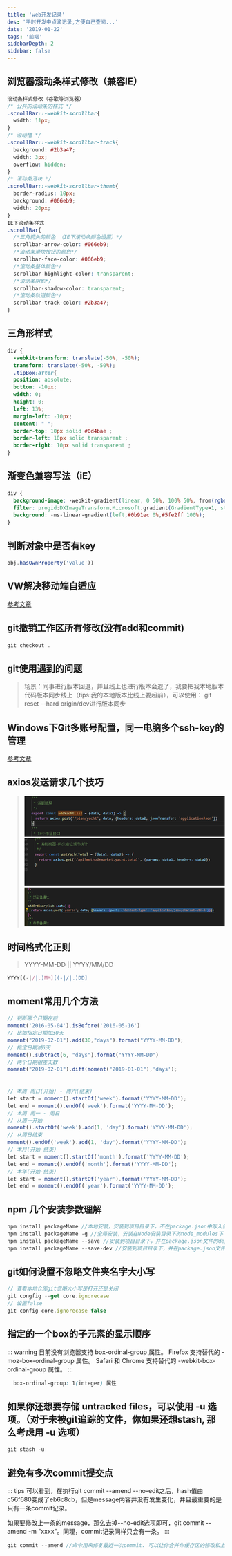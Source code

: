 ```yaml
---
title: 'web开发记录'
des: '平时开发中点滴记录,方便自己查阅...'
date: '2019-01-22'
tags: '前端'
sidebarDepth: 2
sidebar: false
---
```

## 浏览器滚动条样式修改（兼容IE）
```css
滚动条样式修改（谷歌等浏览器）
/* 公共的滚动条的样式 */
.scrollBar::-webkit-scrollbar{
  width: 11px;
}
/* 滚动槽 */
.scrollBar::-webkit-scrollbar-track{
  background: #2b3a47;
  width: 3px;
  overflow: hidden;
}
/* 滚动条滑块 */
.scrollBar::-webkit-scrollbar-thumb{
  border-radius: 10px;
  background: #066eb9;
  width: 20px;
}
IE下滚动条样式
.scrollBar{
  /*三角箭头的颜色 （IE下滚动条颜色设置）*/
  scrollbar-arrow-color: #066eb9;
  /*滚动条滑块按钮的颜色*/
  scrollbar-face-color: #066eb9;
  /*滚动条整体颜色*/
  scrollbar-highlight-color: transparent;
  /*滚动条阴影*/
  scrollbar-shadow-color: transparent;
  /*滚动条轨道颜色*/
  scrollbar-track-color: #2b3a47;
}
```
## 三角形样式
```css
div {
  -webkit-transform: translate(-50%, -50%);
  transform: translate(-50%, -50%);
  .tipBox:after{
  position: absolute;
  bottom: -10px;
  width: 0;
  height: 0;
  left: 13%;
  margin-left: -10px;
  content: " ";
  border-top: 10px solid #0d4bae ;
  border-left: 10px solid transparent ;
  border-right: 10px solid transparent ;
}
```
## 渐变色兼容写法（iE）
```css
div {
  background-image: -webkit-gradient(linear, 0 50%, 100% 50%, from(rgba(11, 145, 236, 1)), to(rgba(95, 226, 255, 1)));
  filter: progid:DXImageTransform.Microsoft.gradient(GradientType=1, startColorstr=#0b91ec, endColorstr=#5fe2ff);
  background: -ms-linear-gradient(left,#0b91ec 0%,#5fe2ff 100%);
}
```
## 判断对象中是否有key
```js
obj.hasOwnProperty('value'))
```
## VW解决移动端自适应
[参考文章](https://juejin.im/entry/5aa09c3351882555602077ca)

## git撤销工作区所有修改(没有add和commit)
```js
git checkout .
```
## git使用遇到的问题
> 场景：同事进行版本回退，并且线上也进行版本会退了，我要把我本地版本代码版本同步线上（tips:我的本地版本比线上要超前），可以使用： git reset --hard origin/dev进行版本同步

## Windows下Git多账号配置，同一电脑多个ssh-key的管理
[参考文章](https://www.cnblogs.com/popfisher/p/5731232.html)

## axios发送请求几个技巧
> ![截图](../images/img1.png)
> ![截图](../images/img2.png)
> ![截图](../images/img3.png)

## 时间格式化正则
> YYYY-MM-DD || YYYY/MM/DD
```js
YYYY[(-|/|.)MM][(-|/|.)DD]
```
## moment常用几个方法
```js
// 判断哪个日期在前
moment('2016-05-04').isBefore('2016-05-16')
// 比如指定日期加30天
moment("2019-02-01").add(30,"days").format("YYYY-MM-DD");
// 指定日期减6天
moment().subtract(6, "days").format("YYYY-MM-DD")
// 两个日期相差天数
moment("2019-02-01").diff(moment("2019-01-01"),'days');


// 本周 周日(开始) - 周六(结束)
let start = moment().startOf('week').format('YYYY-MM-DD');
let end = moment().endOf('week').format('YYYY-MM-DD');
// 本周 周一 - 周日
// 从周一开始
moment().startOf('week').add(1, 'day').format('YYYY-MM-DD');
// 从周日结束
moment().endOf('week').add(1, 'day').format('YYYY-MM-DD');
// 本月(开始-结束)
let start = moment().startOf('month').format('YYYY-MM-DD');
let end = moment().endOf('month').format('YYYY-MM-DD');
// 本年(开始-结束)
let start = moment().startOf('year').format('YYYY-MM-DD');
let end = moment().endOf('year').format('YYYY-MM-DD');
```
## npm 几个安装参数理解
```js
npm install packageName //本地安装，安装到项目目录下，不在package.json中写入依赖
npm install packageName -g //全局安装，安装在Node安装目录下的node_modules下
npm install packageName --save //安装到项目目录下，并在package.json文件的dependencies中写入依赖，简写为-S
npm install packageName --save-dev //安装到项目目录下，并在package.json文件的devDependencies中写入依赖，简写为-D
```
## git如何设置不忽略文件夹名字大小写
```js
// 查看本地仓库git忽略大小写是打开还是关闭
git congfig --get core.ignorecase
// 设置false
git config core.ignorecase false
```

## 指定的一个box的子元素的显示顺序
::: warning
  目前没有浏览器支持 box-ordinal-group 属性。
  Firefox 支持替代的 -moz-box-ordinal-group 属性。
  Safari 和 Chrome 支持替代的 -webkit-box-ordinal-group 属性。
:::
```css
  box-ordinal-group: 1(integer) 属性
```
## 如果你还想要存储 untracked files，可以使用 -u 选项。（对于未被git追踪的文件，你如果还想stash, 那么考虑用 -u 选项）
```js
git stash -u
```

## 避免有多次commit提交点
::: tips
可以看到，在执行git commit --amend --no-edit之后，hash值由c56f680变成了eb6c8cb，但是message内容并没有发生变化，并且最重要的是只有一条commit记录。

如果要修改上一条的message，那么去掉--no-edit选项即可，git commit --amend -m "xxxx"。同理，commit记录同样只会有一条。
:::

```js
git commit --amend //命令用来修复最近一次commit. 可以让你合并你缓存区的修改和上一次commit, 而不是提交一个新的快照. 还可以用来编辑上一次的commit描述.
```


